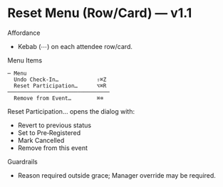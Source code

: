 # Reset Menu (Row/Card) — v1.1

Affordance
- Kebab (⋯) on each attendee row/card.

Menu Items
```
⋯ Menu
  Undo Check‑In…            ⇧⌘Z
  Reset Participation…      ⌥⌘R
────────────────────────────────
  Remove from Event…        ⌘⌫
```

Reset Participation… opens the dialog with:
- Revert to previous status
- Set to Pre‑Registered
- Mark Cancelled
- Remove from this event

Guardrails
- Reason required outside grace; Manager override may be required.
